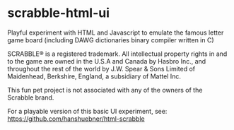 # scrabble-html-ui
Playful experiment with HTML and Javascript to emulate the famous letter game board
(including DAWG dictionaries binary compiler written in C)

SCRABBLE® is a registered trademark. All intellectual property rights in and to the game are owned in the U.S.A and Canada by Hasbro Inc., and throughout the rest of the world by J.W. Spear & Sons Limited of Maidenhead, Berkshire, England, a subsidiary of Mattel Inc.

This fun pet project is not associated with any of the owners of the Scrabble brand.

For a playable version of this basic UI experiment, see: https://github.com/hanshuebner/html-scrabble
